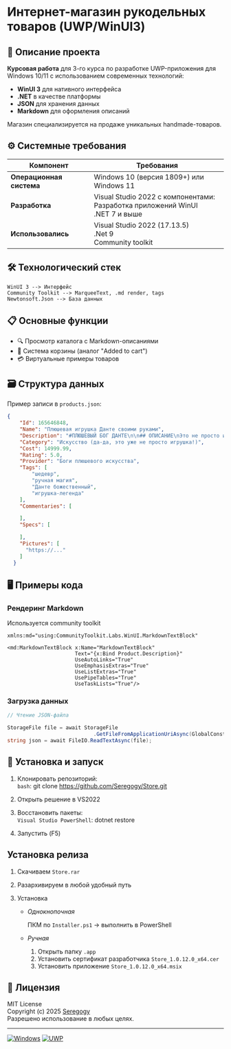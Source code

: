 ﻿# Интернет-магазин рукодельных товаров (UWP/WinUI3)

## 📝 Описание проекта
**Курсовая работа** для 3-го курса по разработке UWP-приложения для Windows 10/11 с использованием современных технологий:
- **WinUI 3** для нативного интерфейса
- **.NET** в качестве платформы
- **JSON** для хранения данных
- **Markdown** для оформления описаний

Магазин специализируется на продаже уникальных handmade-товаров.

## ⚙️ Системные требования
| Компонент | Требования |
|-----------|------------------------|
| **Операционная система** | Windows 10 (версия 1809+) или Windows 11 |
| **Разработка** | Visual Studio 2022 с компонентами: <br>Разработка приложений WinUI <br>.NET 7 и выше |
| **Использовались** | Visual Studio 2022 (17.13.5) <br>.Net 9 <br>Community toolkit |

## 🛠 Технологический стек
	WinUI 3 --> Интерфейс
	Community Toolkit --> MarqueeText, .md render, tags
	Newtonsoft.Json --> База данных

## 📋 Основные функции
- 🔍 Просмотр каталога с Markdown-описаниями
- 🛒 Система корзины (аналог "Added to cart")
- 💳 Виртуальные примеры товаров


## 🗃️ Структура данных
Пример записи в `products.json`:
```json
{
    "Id": 165646848,
    "Name": "Плюшевая игрушка Данте своими руками",
    "Description": "#ПЛЮШЕВЫЙ БОГ ДАНТЕ\n\n## ОПИСАНИЕ\nЭто не просто игрушка - ...",
    "Category": "Искусство (да-да, это уже не просто игрушка!)",
    "Cost": 14999.99,
    "Rating": 5.0,
    "Provider": "Боги плюшевого искусства",
    "Tags": [ 
        "шедевр", 
        "ручная магия", 
        "Данте божественный", 
        "игрушка-легенда" 
    ],
    "Commentaries": [

    ],
    "Specs": [

    ],
    "Pictures": [
      "https://..."
    ]
  }
```

## 🖥️ Примеры кода
### Рендеринг Markdown
Используется community toolkit
```Xaml
xmlns:md="using:CommunityToolkit.Labs.WinUI.MarkdownTextBlock"

<md:MarkdownTextBlock x:Name="MarkdownTextBlock"
                      Text="{x:Bind Product.Description}"
                      UseAutoLinks="True"
                      UseEmphasisExtras="True"
                      UseListExtras="True"
                      UsePipeTables="True"
                      UseTaskLists="True"/>
```

### Загрузка данных
```csharp
// Чтение JSON-файла

StorageFile file = await StorageFile
                            .GetFileFromApplicationUriAsync(GlobalConst.DEFAULT_PRODUCT_JSON_PATH);
string json = await FileIO.ReadTextAsync(file);
```

## 🚀 Установка и запуск
1. Клонировать репозиторий:\
    `bash`: git clone https://github.com/Seregogy/Store.git
  
2. Открыть решение в VS2022

3. Восстановить пакеты:\
    `Visual Studio PowerShell`: dotnet restore

4. Запустить (F5)

## Установка релиза
1. Скачиваем `Store.rar`

2. Разархивируем в любой удобный путь

3. Установка
   - *Однокнопочная*

     ПКМ по `Installer.ps1` -> выполнить в PowerShell

   - *Ручная* 
     
     1. Открыть папку `.app`
     2. Установить сертификат разработчика `Store_1.0.12.0_x64.cer`
     3. Установить приложение `Store_1.0.12.0_x64.msix`

## 📜 Лицензия
MIT License\
Copyright (c) 2025 [Seregogy](https://github.com/Seregogy)\
Разрешено использование в любых целях.

---

[![Windows](https://img.shields.io/badge/Windows-10%2F11-0078D6?logo=windows)](https://www.microsoft.com/windows)
[![UWP](https://img.shields.io/badge/UWP-%20-blueviolet?logo=.net)](https://docs.microsoft.com/uwp)
